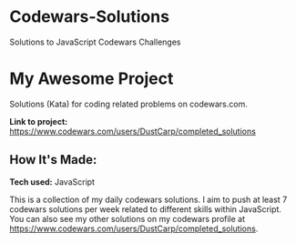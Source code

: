 # Codewars-Solutions
 Solutions to JavaScript Codewars Challenges
# My Awesome Project
Solutions (Kata) for coding related problems on codewars.com.

**Link to project:** https://www.codewars.com/users/DustCarp/completed_solutions

## How It's Made:

**Tech used:**  JavaScript

This is a collection of my daily codewars solutions. I aim to push at least 7 codewars solutions per week related to different skills within JavaScript. You can also see my other solutions on my codewars profile at https://www.codewars.com/users/DustCarp/completed_solutions.



